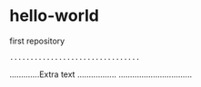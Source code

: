 # hello-world
first repository

    ................................
.............Extra text .................
    ................................
